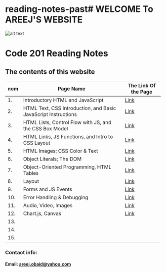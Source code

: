# reading-notes-past# WELCOME To AREEJ'S WEBSITE

![alt text](https://www.impactplus.com/hubfs/17-award-winning-website-designs-02.jpg)

# Code 201 Reading Notes

## The contents of this website

| nom | Page Name |The Link Of the Page |
| --- | --------- | ------------------- |
| 1.  | Introductory HTML and JavaScript | [Link](https://areejobaid94.github.io/reading-notes/class-01) | 
| 2. | HTML Text, CSS Introduction, and Basic JavaScript Instructions | [Link](https://areejobaid94.github.io/reading-notes/class-02) |
| 3. | HTML Lists, Control Flow with JS, and the CSS Box Model | [Link](https://areejobaid94.github.io/reading-notes/class-03) |
| 4. |HTML Links, JS Functions, and Intro to CSS Layout | [Link](https://areejobaid94.github.io/reading-notes/class-04) | 
| 5. | HTML Images; CSS Color & Text | [Link](https://areejobaid94.github.io/reading-notes/class-05) | 
| 6. | Object Literals; The DOM | [Link](https://areejobaid94.github.io/reading-notes/class-06) |
| 7. | Object-Oriented Programming, HTML Tables| [Link](https://areejobaid94.github.io/reading-notes/class-07) | 
| 8. | Layout | [Link](https://areejobaid94.github.io/reading-notes/class-08)| 
| 9. | Forms and JS Events | [Link](https://areejobaid94.github.io/reading-notes/class-09) | 
| 10. | Error Handling & Debugging | [Link](https://areejobaid94.github.io/reading-notes/class-10) | 
| 11. | Audio, Video, Images | [Link](https://areejobaid94.github.io/reading-notes/class-11) | 
| 12. | Chart.js, Canvas | [Link](https://areejobaid94.github.io/reading-notes/class-12) | 
| 13. |           |                     | 
| 14. |           |                     | 
| 15. |           |                     | 

### Contact info:

#### Email: areej.obaid@yahoo.com
